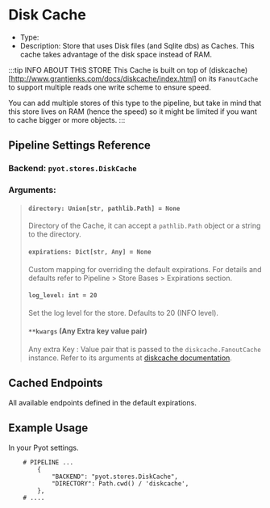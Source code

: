 # Disk Cache

- Type: <Badge text="Pyot Cache" vertical="middle" /> <Badge text="Sharding" type="error" vertical="middle" />
- Description: Store that uses Disk files (and Sqlite dbs) as Caches. This cache takes advantage of the disk space instead of RAM.

:::tip INFO ABOUT THIS STORE
This Cache is built on top of (diskcache)[http://www.grantjenks.com/docs/diskcache/index.html] on its `FanoutCache` to support multiple reads one write scheme to ensure speed.

You can add multiple stores of this type to the pipeline, but take in mind that this store lives on RAM (hence the speed) so it might be limited if you want to cache bigger or more objects.
:::

## Pipeline Settings Reference
### Backend: `pyot.stores.DiskCache`
### Arguments:
> #### `directory: Union[str, pathlib.Path] = None`
> Directory of the Cache, it can accept a `pathlib.Path` object or a string to the directory.
>
> #### `expirations: Dict[str, Any] = None`
> Custom mapping for overriding the default expirations. For details and defaults refer to Pipeline > Store Bases > Expirations section.
>
> #### `log_level: int = 20`
> Set the log level for the store. Defaults to 20 (INFO level).
>
> #### `**kwargs` (Any Extra key value pair)
> Any extra Key : Value pair that is passed to the `diskcache.FanoutCache` instance. Refer to its arguments at [diskcache documentation](http://www.grantjenks.com/docs/diskcache/api.html).

## Cached Endpoints

All available endpoints defined in the default expirations.

## Example Usage

In your Pyot settings.

```python{3}
    # PIPELINE ...
        {
            "BACKEND": "pyot.stores.DiskCache",
            "DIRECTORY": Path.cwd() / 'diskcache',
        },
    # ....
```
